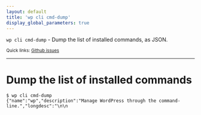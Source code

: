 ```yaml
---
layout: default
title: 'wp cli cmd-dump'
display_global_parameters: true
---
```


`wp cli cmd-dump` - Dump the list of installed commands, as JSON.

<small>Quick links: <a href="https://github.com/wp-cli/wp-cli/issues?q=is%3Aopen+label%3Acommand%3Acli-cmd-dump+sort%3Aupdated-desc">Github issues</a></small>

<hr />

# Dump the list of installed commands
    $ wp cli cmd-dump
    {"name":"wp","description":"Manage WordPress through the command-line.","longdesc":"\n\n

